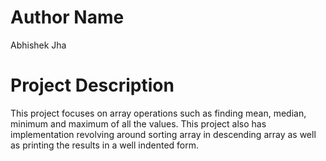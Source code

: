 # Author Name

Abhishek Jha


# Project Description

This project focuses on array operations such as finding mean, median, minimum and maximum of all the values.
This project also has implementation revolving around sorting array in descending array as well as printing the results in a well indented form.

